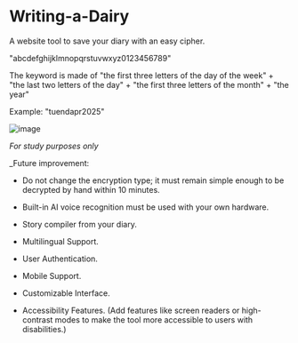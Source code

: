 # Writing-a-Dairy

A website tool to save your diary with an easy cipher.

"abcdefghijklmnopqrstuvwxyz0123456789"

The keyword is made of "the first three letters of the day of the week" + "the last two letters of the day" + "the first three letters of the month" + "the year"

Example: "tuendapr2025"


![image](https://github.com/user-attachments/assets/5ed5ab4d-5ac1-4ff4-8c5e-81bb12fba2ee)

_For study purposes only_

_Future improvement:

+ Do not change the encryption type; it must remain simple enough to be decrypted by hand within 10 minutes.

+ Built-in AI voice recognition must be used with your own hardware.

+ Story compiler from your diary.
  
+ Multilingual Support.

+ User Authentication.

+ Mobile Support.

+ Customizable Interface.

+ Accessibility Features. (Add features like screen readers or high-contrast modes to make the tool more accessible to users with disabilities.)
